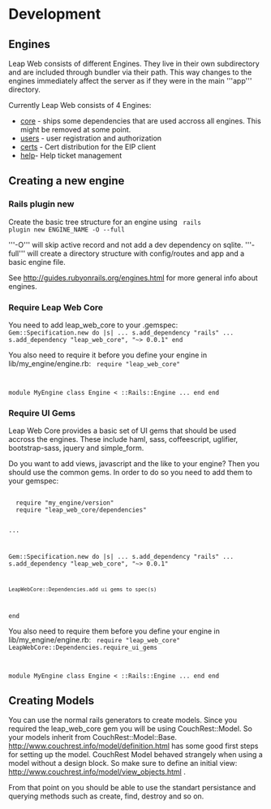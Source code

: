 # Development # 


## Engines ##

Leap Web consists of different Engines. They live in their own subdirectory and are included through bundler via their path. This way changes to the engines immediately affect the server as if they were in the main '''app''' directory.

Currently Leap Web consists of 4 Engines:

* [core](https://github.com/leapcode/leap_web/blob/master/core) - ships some dependencies that are used accross all engines. This might be removed at some point.
* [users](https://github.com/leapcode/leap_web/blob/master/users) - user registration and authorization
* [certs](https://github.com/leapcode/leap_web/blob/master/certs) - Cert distribution for the EIP client
* [help](https://github.com/leapcode/leap_web/blob/master/help)- Help ticket management

## Creating a new engine ##

### Rails plugin new ###

Create the basic tree structure for an engine using
<code>
rails plugin new ENGINE_NAME -O --full
</code>

'''-O''' will skip active record and not add a dev dependency on sqlite.
'''-full''' will create a directory structure with config/routes and app and a basic engine file.

See http://guides.rubyonrails.org/engines.html for more general info about engines.

### Require Leap Web Core ###

You need to add leap_web_core to your .gemspec:
<code>
  Gem::Specification.new do |s|
    ...
    s.add_dependency "rails" ...
    s.add_dependency "leap_web_core", "~> 0.0.1"
  end
</code>

You also need to require it before you define your engine in lib/my_engine/engine.rb:
<code>
require "leap_web_core"

module MyEngine
  class Engine < ::Rails::Engine
    ...
  end
end
</code>

### Require UI Gems ###

Leap Web Core provides a basic set of UI gems that should be used accross the engines. These include haml, sass, coffeescript, uglifier, bootstrap-sass, jquery and simple_form.

Do you want to add views, javascript and the like to your engine? Then you should use the common gems. In order to do so you need to add them to your gemspec:

<code>
  require "my_engine/version"
  require "leap_web_core/dependencies"
 
  ...

  Gem::Specification.new do |s|
    ...
    s.add_dependency "rails" ...
    s.add_dependency "leap_web_core", "~> 0.0.1"

    LeapWebCore::Dependencies.add_ui_gems_to_spec(s)
  end
</code>

You also need to require them before you define your engine in lib/my_engine/engine.rb:
<code>
require "leap_web_core"
LeapWebCore::Dependencies.require_ui_gems

module MyEngine
  class Engine < ::Rails::Engine
    ...
  end
end
</code>


## Creating Models ##

You can use the normal rails generators to create models. Since you required the leap_web_core gem you will be using CouchRest::Model. So your models inherit from CouchRest::Model::Base.
http://www.couchrest.info/model/definition.html has some good first steps for setting up the model.
CouchRest Model behaved strangely when using a model without a design block. So make sure to define an initial view: http://www.couchrest.info/model/view_objects.html .

From that point on you should be able to use the standart persistance and querying methods such as create, find, destroy and so on.


